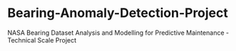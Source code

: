 # Bearing-Anomaly-Detection-Project
NASA Bearing Dataset Analysis and Modelling for Predictive Maintenance - Technical Scale Project
